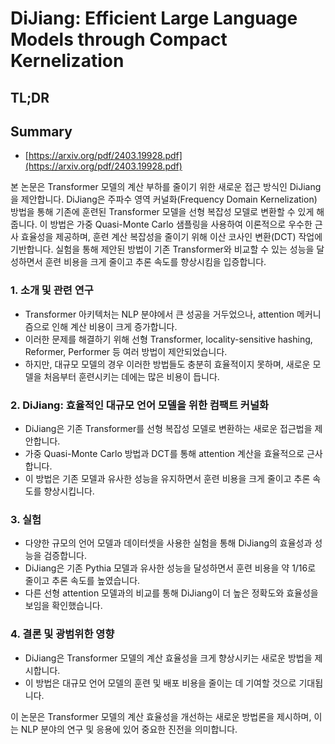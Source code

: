 # DiJiang: Efficient Large Language Models through Compact Kernelization
## TL;DR
## Summary
- [https://arxiv.org/pdf/2403.19928.pdf](https://arxiv.org/pdf/2403.19928.pdf)

본 논문은 Transformer 모델의 계산 부하를 줄이기 위한 새로운 접근 방식인 DiJiang을 제안합니다. DiJiang은 주파수 영역 커널화(Frequency Domain Kernelization) 방법을 통해 기존에 훈련된 Transformer 모델을 선형 복잡성 모델로 변환할 수 있게 해줍니다. 이 방법은 가중 Quasi-Monte Carlo 샘플링을 사용하여 이론적으로 우수한 근사 효율성을 제공하며, 훈련 계산 복잡성을 줄이기 위해 이산 코사인 변환(DCT) 작업에 기반합니다. 실험을 통해 제안된 방법이 기존 Transformer와 비교할 수 있는 성능을 달성하면서 훈련 비용을 크게 줄이고 추론 속도를 향상시킴을 입증합니다.

### 1. 소개 및 관련 연구

- Transformer 아키텍처는 NLP 분야에서 큰 성공을 거두었으나, attention 메커니즘으로 인해 계산 비용이 크게 증가합니다.
- 이러한 문제를 해결하기 위해 선형 Transformer, locality-sensitive hashing, Reformer, Performer 등 여러 방법이 제안되었습니다.
- 하지만, 대규모 모델의 경우 이러한 방법들도 충분히 효율적이지 못하며, 새로운 모델을 처음부터 훈련시키는 데에는 많은 비용이 듭니다.

### 2. DiJiang: 효율적인 대규모 언어 모델을 위한 컴팩트 커널화

- DiJiang은 기존 Transformer를 선형 복잡성 모델로 변환하는 새로운 접근법을 제안합니다.
- 가중 Quasi-Monte Carlo 방법과 DCT를 통해 attention 계산을 효율적으로 근사합니다.
- 이 방법은 기존 모델과 유사한 성능을 유지하면서 훈련 비용을 크게 줄이고 추론 속도를 향상시킵니다.

### 3. 실험

- 다양한 규모의 언어 모델과 데이터셋을 사용한 실험을 통해 DiJiang의 효율성과 성능을 검증합니다.
- DiJiang은 기존 Pythia 모델과 유사한 성능을 달성하면서 훈련 비용을 약 1/16로 줄이고 추론 속도를 높였습니다.
- 다른 선형 attention 모델과의 비교를 통해 DiJiang이 더 높은 정확도와 효율성을 보임을 확인했습니다.

### 4. 결론 및 광범위한 영향

- DiJiang은 Transformer 모델의 계산 효율성을 크게 향상시키는 새로운 방법을 제시합니다.
- 이 방법은 대규모 언어 모델의 훈련 및 배포 비용을 줄이는 데 기여할 것으로 기대됩니다.

이 논문은 Transformer 모델의 계산 효율성을 개선하는 새로운 방법론을 제시하며, 이는 NLP 분야의 연구 및 응용에 있어 중요한 진전을 의미합니다.